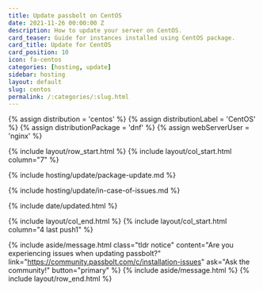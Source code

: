 ```yaml
---
title: Update passbolt on CentOS
date: 2021-11-26 00:00:00 Z
description: How to update your server on CentOS.
card_teaser: Guide for instances installed using CentOS package.
card_title: Update for CentOS
card_position: 10
icon: fa-centos
categories: [hosting, update]
sidebar: hosting
layout: default
slug: centos
permalink: /:categories/:slug.html
---
```


{% assign distribution = 'centos' %}
{% assign distributionLabel = 'CentOS' %}
{% assign distributionPackage = 'dnf' %}
{% assign webServerUser = 'nginx' %}

{% include layout/row_start.html %}
{% include layout/col_start.html column="7" %}

{% include hosting/update/package-update.md %}

{% include hosting/update/in-case-of-issues.md %}

{% include date/updated.html %}

{% include layout/col_end.html %}
{% include layout/col_start.html column="4 last push1" %}

{% include aside/message.html
    class="tldr notice"
    content="Are you experiencing issues when updating passbolt?"
    link="https://community.passbolt.com/c/installation-issues"
    ask="Ask the community!"
    button="primary"
%}
{% include aside/message.html %}
{% include layout/row_end.html %}
